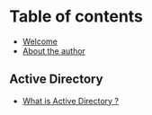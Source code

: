 # Table of contents

* [Welcome](README.md)
* [About the author](about-the-author.md)

## Active Directory

* [What is Active Directory ?](active-directory/what-is-active-directory.md)
